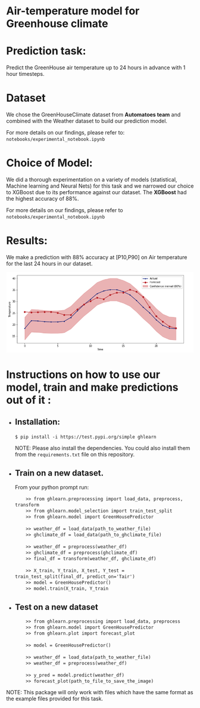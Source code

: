 # Air-temperature model for Greenhouse climate

# Prediction task: 

Predict the GreenHouse air temperature up to 24 hours in advance with 1 hour timesteps.

# Dataset

We chose the GreenHouseClimate dataset from **Automatoes team** and combined with the Weather dataset to build our prediction model. 

For more details on our findings, please refer to: `notebooks/experimental_notebook.ipynb`

# Choice of Model:

We did a thorough experimentation on a variety of models (statistical, Machine learning and Neural Nets) for this task and we narrowed our choice to XGBoost due to its performance against our dataset. The **XGBoost** had the highest accuracy of 88%. 

For more details on our findings, please refer to `notebooks/experimental_notebook.ipynb`

# Results:
We make a prediction with 88% accuracy at \[P10,P90\] on Air temperature for the last 24 hours in our dataset. 

![xgboost_prediction](plots/xgb_temp.png)

# Instructions on how to use our model, train and make predictions out of it :

- ## Installation:

    `$ pip install -i https://test.pypi.org/simple ghlearn`
    
    NOTE: Please also install the dependencies. You could also install them from the  `requirements.txt` file on this repository.

-  ## Train on a new dataset. 
    
    From your python prompt run:

    ```shell
        >> from ghlearn.preprocessing import load_data, preprocess, transform
        >> from ghlearn.model_selection import train_test_split
        >> from ghlearn.model import GreenHousePredictor

        >> weather_df = load_data(path_to_weather_file)
        >> ghclimate_df = load_data(path_to_ghclimate_file)

        >> weather_df = preprocess(weather_df)
        >> ghclimate_df = preprocess(ghclimate_df)
        >> final_df = transform(weather_df, ghclimate_df)

        >> X_train, Y_train, X_test, Y_test = train_test_split(final_df, predict_on='Tair')
        >> model = GreenHousePredictor()
        >> model.train(X_train, Y_train
    ```

- ## Test on a new dataset
    ```shell
        >> from ghlearn.preprocessing import load_data, preprocess
        >> from ghlearn.model import GreenHousePredictor
        >> from ghlearn.plot import forecast_plot

        >> model = GreenHousePredictor()

        >> weather_df = load_data(path_to_weather_file)
        >> weather_df = preprocess(weather_df)

        >> y_pred = model.predict(weather_df)
        >> forecast_plot(path_to_file_to_save_the_image)
    ```

NOTE: This package will only work with files which have the same format as the example files provided for this task. 